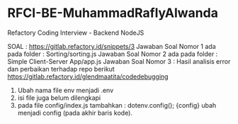 # RFCI-BE-MuhammadRaflyAlwanda
Refactory Coding Interview - Backend NodeJS

SOAL : https://gitlab.refactory.id/snippets/3
Jawaban Soal Nomor 1 ada pada folder : Sorting/sorting.js
Jawaban Soal Nomor 2 ada pada folder : Simple Client-Server App/app.js
Jawaban Soal Nomor 3 :
Hasil analisis error dan perbaikan terhadap repo berikut https://gitlab.refactory.id/glendmaatita/codedebugging
1. Ubah nama file env menjadi .env
2. isi file juga belum dilengkapi
3. pada file config/index.js tambahkan :
    dotenv.config();
    {config} ubah menjadi config (pada akhir baris kode).
    
